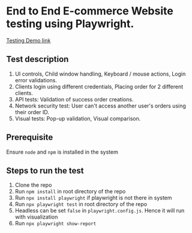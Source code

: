 # End to End E-commerce Website testing using Playwright.

[Testing Demo link](https://youtube.com/playlist?list=PLLpEWf3xwiC98pPryIblITZB_0nuU7snQ)

## Test description

1. UI controls, Child window handling, Keyboard / mouse actions, Login error validations.
2. Clients login using different credentials, Placing order for 2 different clients.
3. API tests: Validation of success order creations.
4. Network security test: User can't access another user's orders using their order ID.
5. Visual tests: Pop-up validation, Visual comparison.

## Prerequisite
 Ensure `node` and `npm` is installed in the system

## Steps to run the test 

1. Clone the repo
2. Run `npm install` in root directory of the repo
3. Run `npx install playwright` if playwright is not there in system
4. Run `npx playwright test` in root directory of the repo
5. Headless can be set `false` in `playwright.config.js`. Hence it will run with visualization
6. Run `npx playwright show-report`


